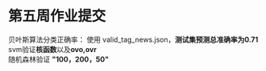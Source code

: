 # 第五周作业提交
贝叶斯算法分类正确率： 使用 valid_tag_news.json，**测试集预测总准确率为0.71**  
svm验证**核函数**以及**ovo,ovr**  
随机森林验证 **"100，200，50"**
